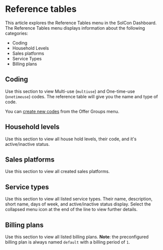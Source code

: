 # Reference tables

This article explores the Reference Tables menu in the SolCon Dashboard. The Reference Tables menu displays information about the following categories:

* Coding
* Household Levels
* Sales platforms
* Service Types
* Billing plans

## Coding

Use this section to view Multi-use (`multiuse`) and One-time-use (`onetimeuse`) codes. The reference table will give you the name and type of code.

You can [create new codes](example.com) from the Offer Groups menu.

## Household levels

Use this section to view all house hold levels, their code, and it's active/inactive status.

## Sales platforms

Use this section to view all created sales platforms.

## Service types

Use this section to view all listed service types. Their name, description, short name, days of week, and active/inactive status display. Select the collapsed menu icon at the end of the line to view further details.

## Billing plans

Use this section to view all listed billing plans. **Note**: the preconfigured billing plan is always named `default` with a billing period of `1`.